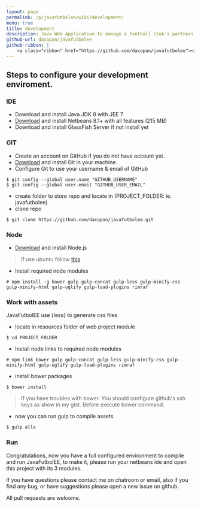 ```yaml
---
layout: page
permalink: /p/javafutbolee/wiki/development/
menu: true
title: development
description: Java Web Application to manage a football club's partners and ticket reservations for games. 
github-url: dacopan/javafutbolee
github-ribbon: |        
    <a class="ribbon" href="https://github.com/dacopan/javafutbolee"><img style="position: absolute; top: 0; right: 0; border: 0;" src="https://camo.githubusercontent.com/652c5b9acfaddf3a9c326fa6bde407b87f7be0f4/68747470733a2f2f73332e616d617a6f6e6177732e636f6d2f6769746875622f726962626f6e732f666f726b6d655f72696768745f6f72616e67655f6666373630302e706e67" alt="Fork me on GitHub" data-canonical-src="https://s3.amazonaws.com/github/ribbons/forkme_right_orange_ff7600.png"></a>
---
```


## Steps to configure your development enviroment.

### IDE
* Download and install Java JDK 8 with JEE 7
* [Download](https://netbeans.org/downloads/index.html) and install Netbeans 8.1+ with all features (215 MB)
* Download and install GlassFish Server if not install yet

### GIT
* Create an account on GitHub if you do not have account yet.
* [Download](https://git-scm.com/download/win) and install Git in your machine.
* Configure Git to use your username & email of GitHub

```shell
$ git config --global user.name "GITHUB_USERNAME"
$ git config --global user.email "GITHUB_USER_EMAIL"
```

* create folder to store repo and locate in (PROJECT_FOLDER: ie. javafutbolee)
* clone repo
```shell
$ git clone https://github.com/dacopan/javafutbolee.git
```

### Node
* [Download](https://nodejs.org/en/) and install Node.js

> if use ubuntu follow [this](https://github.com/nodejs/node-v0.x-archive/wiki/Installing-Node.js-via-package-manager)

* Install required node modules
```
# npm install -g bower gulp gulp-concat gulp-less gulp-minify-css gulp-minify-html gulp-uglify gulp-load-plugins rimraf
```


### Work with assets
 JavaFutbolEE use {less} to generate css files
* locate in resources folder of web project module
```shell
$ cd PROJECT_FOLDER
```

* Install node links to required node modules  
```
# npm link bower gulp gulp-concat gulp-less gulp-minify-css gulp-minify-html gulp-uglify gulp-load-plugins rimraf
```
* install bower packages
```shell
$ bower install
```

> If you have troubles with bower. You should configure github's ssh keys as show in my gist. Before execute bower command.

* now you can run gulp to compile assets
```shell
$ gulp allx
```

### Run
Congratulations, now you have a full configured environment to compile and run JavaFutbolEE, to make it, please run your netbeans ide and open this project with its 3 modules.

If you have questions please contact me on chatroom or email, also if you find any bug, or have suggestions please open a new issue on github.

All pull requests are welcome.